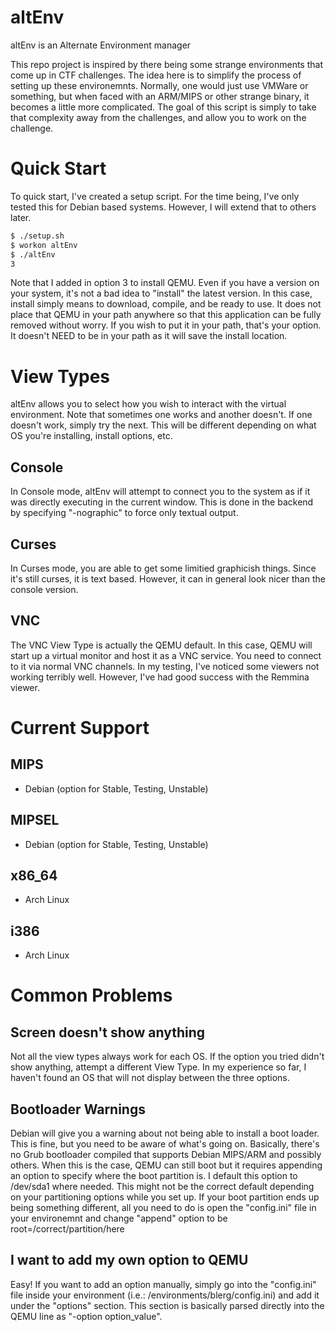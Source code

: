 # altEnv
altEnv is an Alternate Environment manager

This repo project is inspired by there being some strange environments that come up in CTF challenges. The idea here is to simplify the process of setting up these environemnts. Normally, one would just use VMWare or something, but when faced with an ARM/MIPS or other strange binary, it becomes a little more complicated. The goal of this script is simply to take that complexity away from the challenges, and allow you to work on the challenge.

# Quick Start
To quick start, I've created a setup script. For the time being, I've only tested this for Debian based systems. However, I will extend that to others later.

```bash
$ ./setup.sh
$ workon altEnv
$ ./altEnv
3
```

Note that I added in option 3 to install QEMU. Even if you have a version on your system, it's not a bad idea to "install" the latest version. In this case, install simply means to download, compile, and be ready to use. It does not place that QEMU in your path anywhere so that this application can be fully removed without worry. If you wish to put it in your path, that's your option. It doesn't NEED to be in your path as it will save the install location.

# View Types
altEnv allows you to select how you wish to interact with the virtual environment. Note that sometimes one works and another doesn't. If one doesn't work, simply try the next. This will be different depending on what OS you're installing, install options, etc.

## Console
In Console mode, altEnv will attempt to connect you to the system as if it was directly executing in the current window. This is done in the backend by specifying "-nographic" to force only textual output.

## Curses
In Curses mode, you are able to get some limitied graphicish things. Since it's still curses, it is text based. However, it can in general look nicer than the console version.

## VNC
The VNC View Type is actually the QEMU default. In this case, QEMU will start up a virtual monitor and host it as a VNC service. You need to connect to it via normal VNC channels. In my testing, I've noticed some viewers not working terribly well. However, I've had good success with the Remmina viewer.

# Current Support

## MIPS

- Debian (option for Stable, Testing, Unstable)

## MIPSEL

- Debian (option for Stable, Testing, Unstable)

## x86_64

- Arch Linux

## i386

- Arch Linux

# Common Problems

## Screen doesn't show anything
Not all the view types always work for each OS. If the option you tried didn't show anything, attempt a different View Type. In my experience so far, I haven't found an OS that will not display between the three options.

## Bootloader Warnings
Debian will give you a warning about not being able to install a boot loader. This is fine, but you need to be aware of what's going on. Basically, there's no Grub bootloader compiled that supports Debian MIPS/ARM and possibly others. When this is the case, QEMU can still boot but it requires appending an option to specify where the boot partition is. I default this option to /dev/sda1 where needed. This might not be the correct default depending on your partitioning options while you set up. If your boot partition ends up being something different, all you need to do is open the "config.ini" file in your environemnt and change "append" option to be root=/correct/partition/here

## I want to add my own option to QEMU
Easy! If you want to add an option manually, simply go into the "config.ini" file inside your environment (i.e.: <base path>/environments/blerg/config.ini) and add it under the "options" section. This section is basically parsed directly into the QEMU line as "-option option_value".

